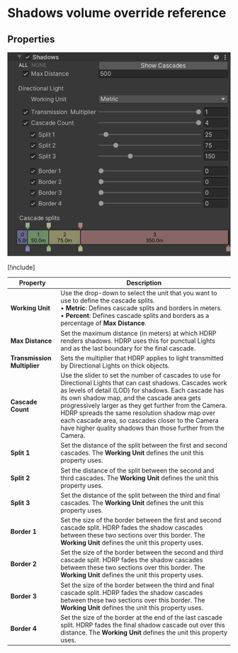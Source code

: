 # Shadows volume override reference

## Properties

![](Images/Override-Shadows1.png)

[!include[](snippets/Volume-Override-Enable-Properties.md)]

| **Property**                | **Description**                                              |
| --------------------------- | ------------------------------------------------------------ |
| **Working Unit**            | Use the drop-down to select the unit that you want to use to define the cascade splits.<br />&#8226; **Metric**: Defines cascade splits and borders in meters.<br />&#8226; **Percent**: Defines cascade splits and borders as a percentage of **Max Distance**. |
| **Max Distance**            | Set the maximum distance (in meters) at which HDRP renders shadows. HDRP uses this for punctual Lights and as the last boundary for the final cascade. |
| **Transmission Multiplier** | Sets the multiplier that HDRP applies to light transmitted by Directional Lights on thick objects. |
| **Cascade Count**           | Use the slider to set the number of cascades to use for Directional Lights that can cast shadows. Cascades work as levels of detail (LOD) for shadows. Each cascade has its own shadow map, and the cascade area gets progressively larger as they get further from the Camera. HDRP spreads the same resolution shadow map over each cascade area, so cascades closer to the Camera have higher quality shadows than those further from the Camera. |
| **Split 1**                 | Set the distance of the split between the first and second cascades. The **Working Unit** defines the unit this property uses. |
| **Split 2**                 | Set the distance of the split between the second and third cascades. The **Working Unit** defines the unit this property uses. |
| **Split 3**                 | Set the distance of the split between the third and final cascades. The **Working Unit** defines the unit this property uses. |
| **Border 1**                | Set the size of the border between the first and second cascade split. HDRP fades the shadow cascades between these two sections over this border. The **Working Unit** defines the unit this property uses. |
| **Border 2**                | Set the size of the border between the second and third cascade split. HDRP fades the shadow cascades between these two sections over this border. The **Working Unit** defines the unit this property uses. |
| **Border 3**                | Set the size of the border between the third and final cascade split. HDRP fades the shadow cascades between these two sections over this border. The **Working Unit** defines the unit this property uses. |
| **Border 4**                | Set the size of the border at the end of the last cascade split. HDRP fades the final shadow cascade out over this distance. The **Working Unit** defines the unit this property uses. |